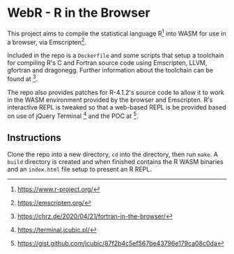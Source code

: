 # WebR - R in the Browser

This project aims to compile the statistical language R[^1] into WASM for use in a browser, via Emscripten[^2].

Included in the repo is a `Dockerfile` and some scripts that setup a toolchain for compiling R's C and Fortran
source code using Emscripten, LLVM, gfortran and dragonegg. Further information about the toolchain can be
found at [^3].

The repo also provides patches for R-4.1.2's source code to allow it to work in the WASM environment provided
by the browser and Emscripten. R's interactive REPL is tweaked so that a web-based REPL is be provided based on
use of jQuery Terminal [^4] and the POC at [^5].

## Instructions

Clone the repo into a new directory, `cd` into the directory, then run `make`.
A `build` directory is created and when finished contains the R WASM binaries
and an `index.html` file setup to present an R REPL.

[^1]: https://www.r-project.org/
[^2]: https://emscripten.org/
[^3]: https://chrz.de/2020/04/21/fortran-in-the-browser/
[^4]: https://terminal.jcubic.pl/
[^5]: https://gist.github.com/jcubic/87f2b4c5ef567be43796e179ca08c0da
